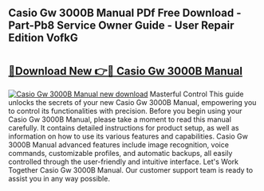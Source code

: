 ## Casio Gw 3000B Manual PDf Free Download - Part-Pb8 Service Owner Guide - User Repair Edition VofkG

# <h2><a href="http://bc37752.oget.top/?id=Casio+Gw+3000B+Manual">🔗Download New 👉🔴 Casio Gw 3000B Manual</a></h2>

[![Casio Gw 3000B Manual new download](https://i.imgur.com/5g1atiW.png)](http://bc37752.oget.top/?id=Casio+Gw+3000B+Manual)
Masterful Control This guide unlocks the secrets of your new Casio Gw 3000B Manual, empowering you to control its functionalities with precision. Before you begin using your Casio Gw 3000B Manual, please take a moment to read this manual carefully. It contains detailed instructions for product setup, as well as information on how to use its various features and capabilities. Casio Gw 3000B Manual advanced features include image recognition, voice commands, customizable profiles, and automatic backups, all easily controlled through the user-friendly and intuitive interface. Let's Work Together Casio Gw 3000B Manual. Our customer support team is ready to assist you in any way possible.
